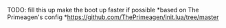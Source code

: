 TODO:
    fill this up
    make the boot up faster if possible
*based on The Primeagen's config
*https://github.com/ThePrimeagen/init.lua/tree/master
